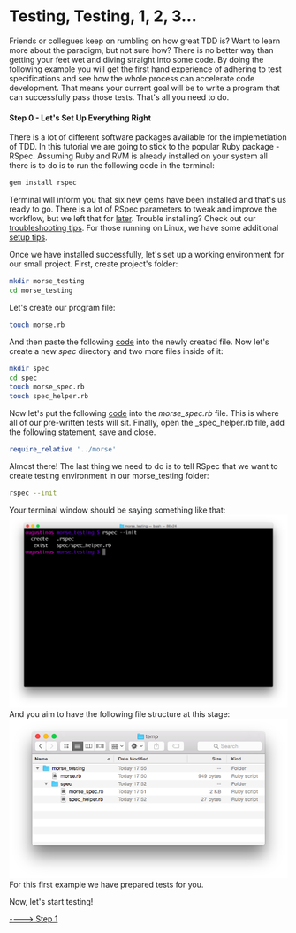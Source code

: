 # Testing, Testing, 1, 2, 3... #
Friends or collegues keep on rumbling on how great TDD is? Want to learn more about the paradigm, but not sure how? There is no better way than getting your feet wet and diving straight into some code. By doing the following example you will get the first hand experience of adhering to test specifications and see how the whole process can accelerate code development. That means your current goal will be to write a program that can successfully pass those tests. That's all you need to do.

#### Step 0 - Let's Set Up Everything Right ####
There is a lot of different software packages available for the implemetiation of TDD. In this tutorial we are going to stick to the popular Ruby package - RSpec. Assuming Ruby and RVM is already installed on your system all there is to do is to run the following code in the terminal:
```bash
gem install rspec
```
Terminal will inform you that six new gems have been installed and that's us ready to go. There is a lot of RSpec parameters to tweak and improve the workflow, but we left that for [later](./more_info.md). Trouble installing? Check out our [troubleshooting tips](./other_issues.md). For those running on Linux, we have some additional [setup tips](./installation_issues.md).

Once we have installed successfully, let's set up a working environment for our small project. First, create project's folder:
```bash
mkdir morse_testing
cd morse_testing
```
Let's create our program file:
```bash
touch morse.rb
```
And then paste the following [code](https://raw.githubusercontent.com/augustinas/from-zero-to-hero-with-RSpec/master/code/morse.rb) into the newly created file.
Now let's create a new _spec_ directory and two more files inside of it:
```bash
mkdir spec
cd spec
touch morse_spec.rb
touch spec_helper.rb
```
Now let's put the following [code](https://raw.githubusercontent.com/augustinas/from-zero-to-hero-with-RSpec/master/code/morse_spec.rb) into the _morse_spec.rb_ file. This is where all of our pre-written tests will sit. Finally, open the _spec_helper.rb file, add the following statement, save and close.
```ruby
require_relative '../morse'
```
Almost there! The last thing we need to do is to tell RSpec that we want to create testing environment in our morse_testing folder:
```bash
rspec --init
```
Your terminal window should be saying something like that:
![Terminal Window](../screenies/morse/setup_terminal_window.png)
And you aim to have the following file structure at this stage:
![File Structure](../screenies/morse/folder_structure.png)
For this first example we have prepared tests for you.

Now, let's start testing!

[----> Step 1](./morse_1.md)
